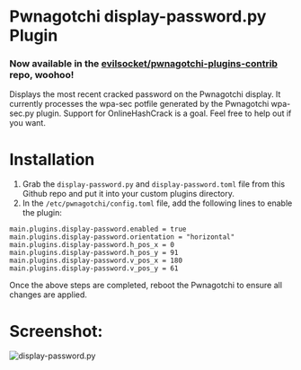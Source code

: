 # Pwnagotchi display-password.py Plugin

### Now available in the [evilsocket/pwnagotchi-plugins-contrib](https://github.com/evilsocket/pwnagotchi-plugins-contrib) repo, woohoo!

Displays the most recent cracked password on the Pwnagotchi display. It currently processes the wpa-sec potfile generated by the Pwnagotchi wpa-sec.py plugin. Support for OnlineHashCrack is a goal. Feel free to help out if you want.

# Installation

1. Grab the `display-password.py` and `display-password.toml` file from this Github repo and put it into your custom plugins directory.
1. In the `/etc/pwnagotchi/config.toml` file, add the following lines to enable the plugin:
```
main.plugins.display-password.enabled = true
main.plugins.display-password.orientation = "horizontal"
main.plugins.display-password.h_pos_x = 0
main.plugins.display-password.h_pos_y = 91
main.plugins.display-password.v_pos_x = 180
main.plugins.display-password.v_pos_y = 61
```
Once the above steps are completed, reboot the Pwnagotchi to ensure all changes are applied.

# Screenshot:

![display-password.py](/screenshot.jpg?raw=true "display-password.py")
